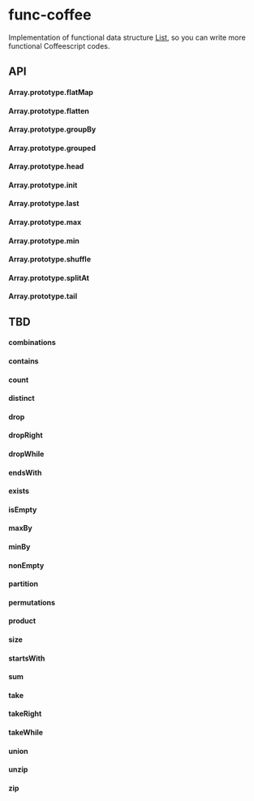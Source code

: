 func-coffee
===========

Implementation of functional data structure [List](http://www.scala-lang.org/api/current/index.html#scala.collection.immutable.List),
so you can write more functional Coffeescript codes.


## API
#### Array.prototype.flatMap
#### Array.prototype.flatten
#### Array.prototype.groupBy
#### Array.prototype.grouped
#### Array.prototype.head
#### Array.prototype.init
#### Array.prototype.last
#### Array.prototype.max
#### Array.prototype.min
#### Array.prototype.shuffle
#### Array.prototype.splitAt
#### Array.prototype.tail

## TBD
#### combinations
#### contains
#### count
#### distinct
#### drop
#### dropRight
#### dropWhile
#### endsWith
#### exists
#### isEmpty
#### maxBy
#### minBy
#### nonEmpty
#### partition
#### permutations
#### product
#### size
#### startsWith
#### sum
#### take
#### takeRight
#### takeWhile
#### union
#### unzip
#### zip





